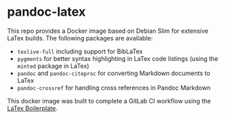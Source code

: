 # pandoc-latex

This repo provides a Docker image based on Debian Slim for extensive LaTex builds.
The following packages are available:
* `texlive-full` including support for BibLaTex
* `pygments` for better syntax highlighting in LaTex code listings (using the `minted` package in LaTex)
* `pandoc` and `pandoc-citeproc` for converting Markdown documents to LaTex
* `pandoc-crossref` for handling cross references in Pandoc Markdown

This docker image was built to complete a GitLab CI workflow using the [LaTex Boilerplate](https://gitlab.com/fastexitlane/latex-boilerplate).
